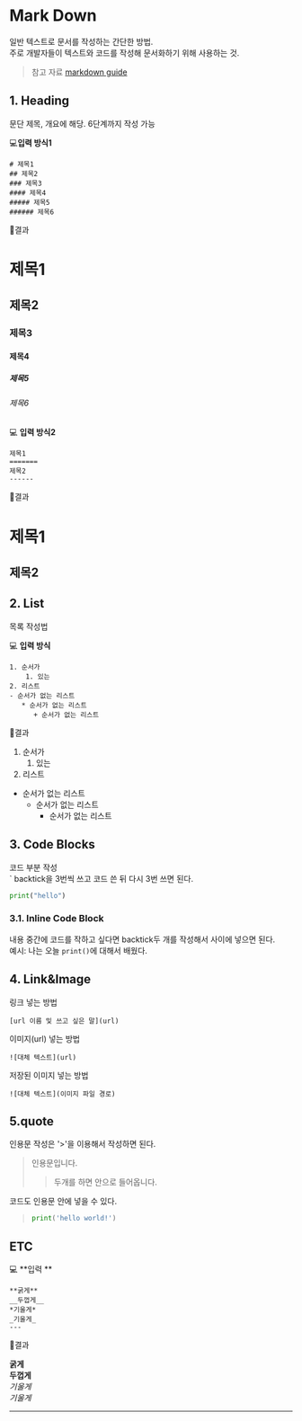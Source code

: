 
# Mark Down
일반 텍스트로 문서를 작성하는 간단한 방법.  
주로 개발자들이 텍스트와 코드를 작성해 문서화하기 위해 사용하는 것.

> 참고 자료
> [markdown guide](https://markdownguide.offshoot.io/basic-syntax/)

## 1. Heading
문단 제목, 개요에 해당.
6단계까지 작성 가능

💻**입력 방식1**
```
# 제목1
## 제목2
### 제목3
#### 제목4
##### 제목5
###### 제목6
```

📌결과
# 제목1
## 제목2
### 제목3
#### 제목4
##### 제목5
###### 제목6

💻 **입력 방식2**
```
제목1
=======
제목2
------
```

📌결과

제목1
=======
제목2
------



## 2. List
목록 작성법

💻 **입력 방식**
```
1. 순서가
    1. 있는
2. 리스트
- 순서가 없는 리스트
   * 순서가 없는 리스트
      + 순서가 없는 리스트
```

📌결과
1. 순서가
    1. 있는
2. 리스트
- 순서가 없는 리스트
   * 순서가 없는 리스트
      + 순서가 없는 리스트



## 3. Code Blocks
코드 부분 작성  
` backtick을 3번씩 쓰고 코드 쓴 뒤 다시 3번 쓰면 된다.

```python
print("hello")
```  

### 3.1. Inline Code Block
내용 중간에 코드를 작하고 싶다면 backtick두 개를 작성해서 사이에 넣으면 된다.  
예시: 나는 오늘 `print()`에 대해서 배웠다.

## 4. Link&Image
링크 넣는 방법  
```
[url 이름 및 쓰고 싶은 말](url)
```  

이미지(url) 넣는 방법
```
![대체 텍스트](url)
```

저장된 이미지 넣는 방법
```
![대체 텍스트](이미지 파일 경로)
```

## 5.quote
인용문 작성은 '>'을 이용해서 작성하면 된다.


> 인용문입니다.
>> 두개를 하면 안으로 들어옵니다.

코드도 인용문 안에 넣을 수 있다.
> ```python
> print('hello world!')
> ```

## ETC
💻 **입력 **
```
**굵게**   
__두껍게__  
*기울게*  
_기울게_  
---
```
📌결과  

**굵게**  
__두껍게__  
*기울게*  
_기울게_ 

---

